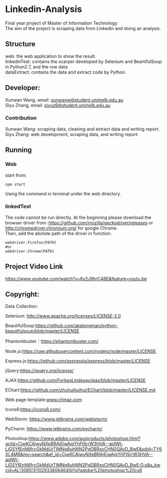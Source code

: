 # Linkedin-Analysis
Final year project of Master of Information Technology             
The aim of the project is scraping data from Linkedin and doing an analysis.
## Structure
web: the web application to show the result.             
linkedinTest: contains the scarper developed by Selenium and BeartifulSoup in Python2.7, and the row data             
dataExtract: contains the data and extract code by Python. 
## Developer:
Xunwan Wang, email: xunwanw@student.unimelb.edu.au              
Siyu Zhang, email: siyuz6@student.unimelb.edu.au  

### Contribution
Xunwan Wang: scraping data, cleaning and extract data and writing report.
Siyu Zhang: web development, scraping data, and writing report.

## Running         
### Web         
start from: 
```
npm start
```       
Using the command in terminal under the web directory.              

### linkedTest
The code cannot be run directly. At the beginning please download the browser driver from :https://github.com/mozilla/geckodriver/releases or http://chromedriver.chromium.org/ for google Chrome.      
Then, add the abolute path of the driver in function:
```
webdriver.Firefox(PATH)
#or
webdriver.Chrome(PATH)
```

## Project Video Link        
https://www.youtube.com/watch?v=6v2J9hrC48E&feature=youtu.be

## Copyright:
Data Collection:

Selenium: http://www.apache.org/licenses/LICENSE-2.0

BeautifulSoup:https://github.com/akalongman/python-beautifulsoup/blob/master/LICENSE

Phantombuster：https://phantombuster.com/

Node.js:https://raw.githubusercontent.com/nodejs/node/master/LICENSE

Express.js:https://github.com/expressjs/express/blob/master/LICENSE

jQuery:https://jquery.org/license/

AJAX:https://github.com/ForbesLindesay/ajax/blob/master/LICENSE

EChart:https://github.com/zhuhuihuihui/EChart/blob/master/LICENSE.md

Web page template:www.chinaz.com

Icons8:https://icons8.com/    


WebStorm: https://www.jetbrains.com/webstorm/

PyCharm: https://www.jetbrains.com/pycharm/

Photoshop:https://www.adobe.com/au/products/photoshop.html?gclid=CjwKCAjwvNXeBRAjEiwAjqYhFt5rrW3HVA--aidWt-LiGSYfEnN6frcGkMdUrTIMNg8uhWN2PqDBRxoCHN0QAvD_BwE&sdid=TY6XL4MR&mv=search&ef_id=CjwKCAjwvNXeBRAjEiwAjqYhFt5rrW3HVA--aidWt-LiGSYfEnN6frcGkMdUrTIMNg8uhWN2PqDBRxoCHN0QAvD_BwE:G:s&s_kwcid=AL!3085!3!102933806464!b!!g!!adobe%20photoshop%20cs6

